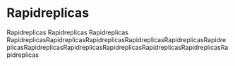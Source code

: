 # Rapidreplicas
Rapidreplicas Rapidreplicas Rapidreplicas RapidreplicasRapidreplicasRapidreplicasRapidreplicasRapidreplicasRapidreplicasRapidreplicasRapidreplicasRapidreplicasRapidreplicasRapidreplicasRapidreplicas
